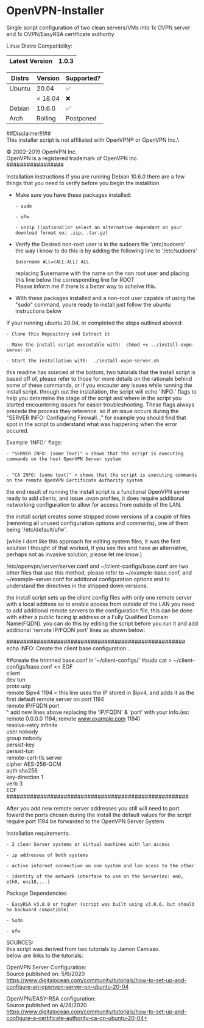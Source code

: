 # OpenVPN-Installer
Single script configuration of two clean servers/VMs into 1x OVPN server and 1x OVPN/EasyRSA certificate authority

Linux Distro Compatibility:

| Latest Version | 1.0.3 |
| -------------- | ----- |

| Distro | Version |     Supported?     |
| ------ | ------- | ------------------ |
| Ubuntu |  20.04  | :white_check_mark: |
|        | < 18.04 | :x:                |
| Debian |  10.6.0 | :white_check_mark: |
|  Arch  | Rolling |      Postponed     |

##Disclaimer!!!##\
This installer script is not affiliated with OpenVPN® or OpenVPN Inc.\

© 2002-2019 OpenVPN Inc.\
OpenVPN is a registered trademark of OpenVPN  Inc.\
#################

Installation instructions
If you are running Debian 10.6.0 there are a few things that you need to verify before you begin the installtion
  - Make sure you have these packages installed:

        - sudo
    
        - ufw
    
        - unzip ((optional)or select an alternative dependant on your download format ex: .zip, .tar.gz)
   
   
  - Verify the Desired non-root user is in the sudoers file '/etc/sudoers'\
    the way i know to do this is by adding the following line to '/etc/sudoers'
    
        $username ALL=(ALL:ALL) ALL
      
    replacing $username with the name on the non root user and placing this line below the corresponding line for ROOT\
    Please inform me if there is a better way to acheive this.
  
- With these packages installed and a non-root user capable of using the "sudo" command, youre ready to install
just follow the ubuntu instructions below

If your running ubuntu 20.04, or completed the steps outlined aboved:

    - Clone this Repository and Extract it
  
    - Make the install script executable with:  chmod +x ../install-ovpn-server.sh
  
    - Start the installation with:  ./install-ovpn-server.sh
 
 
this readme has sourced at the bottom, two tutorials that the install script is based off of, please refer to those
for more details on the rationale behind some of these commands, or if you encouter any issues while running the 
install script. through out the installation, the script will echo 'INFO:' flags to help you determine the stage of 
the script and where in the script you started encountering issues for easier troubleshooting. These flags always
precede the process they reference. so if an issue occurs during the "SERVER INFO: Configuring Firewall..." for
example you should find that spot in the script to understand what was happening when the error occured.

Example 'INFO:' flags:

    - "SERVER INFO: (some Text)" < shows that the script is executing commands on the host OpenVPN Server system
    
    
    - "CA INFO: (some text)" < shows that the script is executing commands on the remote OpenVPN Certificate Authority system
  
  
the end result of running the install script is a functional OpenVPN server ready to add clients, and issue .ovpn profiles,
it does require additional networking configuration to allow for access from outside of the LAN.

the install script creates some stripped down versions of a couple of files (removing all unused configuration options and 
comments), one of them being '/etc/default/ufw'.

(while I dont like this approach for editing system files, it was the first solution I thought of that worked,
if you see this and have an alternative, perhaps not as invasive solution, please let me know.)

/etc/openvpn/server/server.conf and ~/client-configs/base.conf are two other files that use this method, please refer
to ~/example-base.conf, and ~/example-server.conf for additonal configuration options and to understand the 
directives in the stripped down versions.

the install script sets up the client config files with only one remote server with a local address so to enable access from 
outside of the LAN you need to add additional remote servers to the configuration file, this can be done with either
a public facing ip address or a Fully Qualified Domain Name(FQDN). you can do this by editing the script before you
run it and add additional 'remote IP/FQDN port' lines as shown below:

#####################################################\
echo INFO: Create the client base configuration...

##create the trimmed base.conf in '~/client-configs/'
#sudo cat > ~/client-configs/base.conf << EOF\
client\
dev tun\
proto udp\
remote $ipv4 1194 < this line uses the IP stored in $ipv4, and adds it as the first default remote server on port 1194\
remote IP/FQDN port\
^ add new lines above replacing the 'IP/FQDN' & 'port' with your info.(ex: remote 0.0.0.0 1194; remote www.example.com 1194)\
resolve-retry infinite\
user nobody\
group nobody\
persist-key\
persist-tun\
remote-cert-tls server\
cipher AES-256-GCM\
auth sha256\
key-direction 1\
verb 3\
EOF\
######################################################

After you add new remote server addresses you still will need to port foward the ports chosen during the install
the default values for the script require port 1194 be forwarded to the OpenVPN Server System

Installation requirements:

    - 2 clean Server systems or Virtual machines with lan access
    
    - ip addresses of both systems
    
    - active internet connection on one system and lan acess to the other
    
    - identity of the network interface to use on the Server(ex: en0, eth0, ens18,...)

Package Dependencies:

    - EasyRSA v3.0.0 or higher (script was built using v3.0.6, but should be backward compatible)
    
    - Sudo
    
    - ufw
  
SOURCES:\
this script was derived from two tutorials by Jamon Camisso.\
below are links to the tutorials:

OpenVPN Server Configuration:\
Source published on: 5/6/2020\
https://www.digitalocean.com/community/tutorials/how-to-set-up-and-configure-an-openvpn-server-on-ubuntu-20-04

OpenVPN/EASY-RSA configuration:\
Source published on 4/28/2020\
https://www.digitalocean.com/community/tutorials/how-to-set-up-and-configure-a-certificate-authority-ca-on-ubuntu-20-04+

